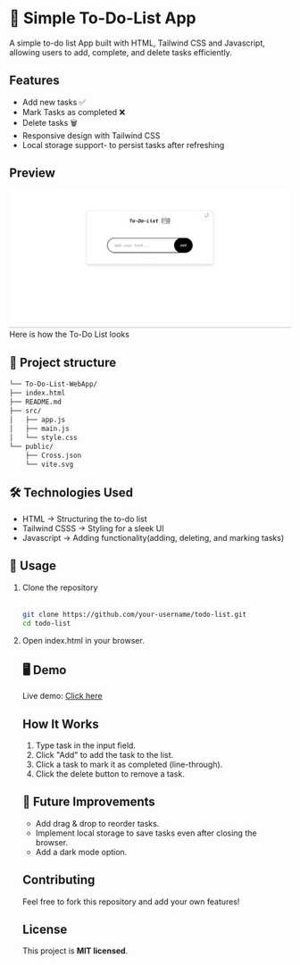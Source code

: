 # 📝 Simple To-Do-List App   
A simple to-do list App built with HTML, Tailwind CSS and Javascript, allowing users to add, complete, and delete tasks efficiently. 

## Features
<ul>
<li>Add new tasks ✅</li>
<li>Mark Tasks as completed ❌</li>
<li>Delete tasks 🗑️</li>
<li>Responsive design with Tailwind CSS</li>
<li>Local storage support- to persist tasks after refreshing</li>
</ul>

## Preview
![Screenshot](/public/Screenshot.jpg)
Here is how the To-Do List looks

## 📂 Project structure
    └── To-Do-List-WebApp/
    ├── index.html
    ├── README.md
    ├── src/  
    │   ├── app.js  
    │   ├── main.js  
    │   └── style.css  
    └── public/  
        ├── Cross.json  
        └── vite.svg  

## 🛠️ Technologies Used        
<ul>
<li>HTML → Structuring the to-do list</li>
<li>Tailwind CSSS → Styling for a sleek UI</li>
<li>Javascript → Adding functionality(adding, deleting, and marking tasks)</li>
</ul>

## 📜 Usage
<ol>
<li>Clone the repository</li><br>

```bash
git clone https://github.com/your-username/todo-list.git
cd todo-list
```
<li>Open index.html in your browser.</li>

## 🖥️ Demo
Live demo: [Click here](https://to-do-list-app-samuel-dwomoh.vercel.app/)

## How It Works
<ol>
<li>Type task in the input field.</li>
<li>Click "Add" to add the task to the list.</li>
<li>Click a task to mark it as completed (line-through).</li>
<li>Click the delete button  to remove a task.</li>
</ol> 

## 📌 Future Improvements
<ul>
<li>Add drag & drop to reorder tasks.</li>
<li>Implement local storage to save tasks even after closing the browser.</li>
<li>Add a dark mode option.</li>
</ul>

## Contributing
Feel free to fork this repository and add your own features!

## License
This project is <b>MIT licensed</b>.


